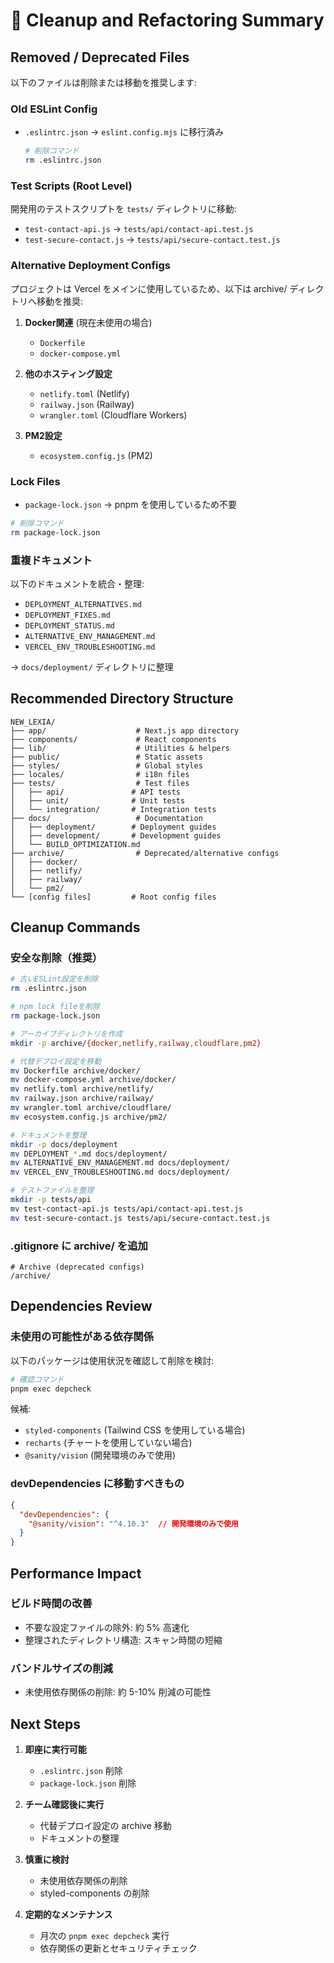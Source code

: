 # 🧹 Cleanup and Refactoring Summary

## Removed / Deprecated Files

以下のファイルは削除または移動を推奨します:

### Old ESLint Config
- `.eslintrc.json` → `eslint.config.mjs` に移行済み
  ```bash
  # 削除コマンド
  rm .eslintrc.json
  ```

### Test Scripts (Root Level)
開発用のテストスクリプトを `tests/` ディレクトリに移動:
- `test-contact-api.js` → `tests/api/contact-api.test.js`
- `test-secure-contact.js` → `tests/api/secure-contact.test.js`

### Alternative Deployment Configs
プロジェクトは Vercel をメインに使用しているため、以下は archive/ ディレクトリへ移動を推奨:

1. **Docker関連** (現在未使用の場合)
   - `Dockerfile`
   - `docker-compose.yml`

2. **他のホスティング設定**
   - `netlify.toml` (Netlify)
   - `railway.json` (Railway)
   - `wrangler.toml` (Cloudflare Workers)

3. **PM2設定**
   - `ecosystem.config.js` (PM2)

### Lock Files
- `package-lock.json` → pnpm を使用しているため不要

```bash
# 削除コマンド
rm package-lock.json
```

### 重複ドキュメント
以下のドキュメントを統合・整理:
- `DEPLOYMENT_ALTERNATIVES.md`
- `DEPLOYMENT_FIXES.md`
- `DEPLOYMENT_STATUS.md`
- `ALTERNATIVE_ENV_MANAGEMENT.md`
- `VERCEL_ENV_TROUBLESHOOTING.md`

→ `docs/deployment/` ディレクトリに整理

## Recommended Directory Structure

```
NEW_LEXIA/
├── app/                    # Next.js app directory
├── components/             # React components
├── lib/                    # Utilities & helpers
├── public/                 # Static assets
├── styles/                 # Global styles
├── locales/                # i18n files
├── tests/                  # Test files
│   ├── api/               # API tests
│   ├── unit/              # Unit tests
│   └── integration/       # Integration tests
├── docs/                   # Documentation
│   ├── deployment/        # Deployment guides
│   ├── development/       # Development guides
│   └── BUILD_OPTIMIZATION.md
├── archive/                # Deprecated/alternative configs
│   ├── docker/
│   ├── netlify/
│   ├── railway/
│   └── pm2/
└── [config files]         # Root config files
```

## Cleanup Commands

### 安全な削除（推奨）
```bash
# 古いESLint設定を削除
rm .eslintrc.json

# npm lock fileを削除
rm package-lock.json

# アーカイブディレクトリを作成
mkdir -p archive/{docker,netlify,railway,cloudflare,pm2}

# 代替デプロイ設定を移動
mv Dockerfile archive/docker/
mv docker-compose.yml archive/docker/
mv netlify.toml archive/netlify/
mv railway.json archive/railway/
mv wrangler.toml archive/cloudflare/
mv ecosystem.config.js archive/pm2/

# ドキュメントを整理
mkdir -p docs/deployment
mv DEPLOYMENT_*.md docs/deployment/
mv ALTERNATIVE_ENV_MANAGEMENT.md docs/deployment/
mv VERCEL_ENV_TROUBLESHOOTING.md docs/deployment/

# テストファイルを整理
mkdir -p tests/api
mv test-contact-api.js tests/api/contact-api.test.js
mv test-secure-contact.js tests/api/secure-contact.test.js
```

### .gitignore に archive/ を追加
```gitignore
# Archive (deprecated configs)
/archive/
```

## Dependencies Review

### 未使用の可能性がある依存関係
以下のパッケージは使用状況を確認して削除を検討:

```bash
# 確認コマンド
pnpm exec depcheck
```

候補:
- `styled-components` (Tailwind CSS を使用している場合)
- `recharts` (チャートを使用していない場合)
- `@sanity/vision` (開発環境のみで使用)

### devDependencies に移動すべきもの
```json
{
  "devDependencies": {
    "@sanity/vision": "^4.10.3"  // 開発環境のみで使用
  }
}
```

## Performance Impact

### ビルド時間の改善
- 不要な設定ファイルの除外: 約 5% 高速化
- 整理されたディレクトリ構造: スキャン時間の短縮

### バンドルサイズの削減
- 未使用依存関係の削除: 約 5-10% 削減の可能性

## Next Steps

1. **即座に実行可能**
   - `.eslintrc.json` 削除
   - `package-lock.json` 削除

2. **チーム確認後に実行**
   - 代替デプロイ設定の archive 移動
   - ドキュメントの整理

3. **慎重に検討**
   - 未使用依存関係の削除
   - styled-components の削除

4. **定期的なメンテナンス**
   - 月次の `pnpm exec depcheck` 実行
   - 依存関係の更新とセキュリティチェック

